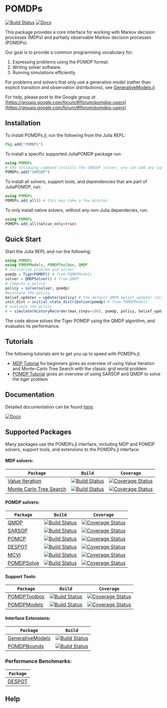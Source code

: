 # POMDPs

[![Build Status](https://travis-ci.org/JuliaPOMDP/POMDPs.jl.svg?branch=master)](https://travis-ci.org/JuliaPOMDP/POMDPs.jl)
[![Docs](https://img.shields.io/badge/docs-stable-blue.svg)](https://JuliaPOMDP.github.io/POMDPs.jl/stable)

This package provides a core interface for working with Markov decision processes (MDPs) and partially observable Markov decision processes (POMDPs).

Our goal is to provide a common programming vocabulary for:

1. Expressing problems using the POMDP format. 
2. Writing solver software.
3. Running simulations efficiently.

For problems and solvers that only use a generative model (rather than explicit transition and observation distributions), see [GenerativeModels.jl](https://github.com/JuliaPOMDP/GenerativeModels.jl).

For help, please post to the Google group at [https://groups.google.com/forum/#!forum/pomdps-users](https://groups.google.com/forum/#!forum/pomdps-users)

## Installation
To install POMDPs.jl, run the following from the Julia REPL: 
```julia
Pkg.add("POMDPs")
```

To install a specific supported JuliaPOMDP package run:
```julia
using POMDPs
# the following command installs the SARSOP solver, you can add any supported solver this way
POMDPs.add("SARSOP") 
```

To install all solvers, support tools, and dependencies that are part of JuliaPOMDP, run:
```julia
using POMDPs
POMDPs.add_all() # this may take a few minutes
```

To only install native solvers, without any non-Julia dependecies, run:
```julia
using POMDPs
POMDPs.add_all(native_only=true)
```

## Quick Start

Start the Julia REPL and run the following:
```julia
using POMDPs
using POMDPModels, POMDPToolbox, QMDP
# initialize problem and solver
pomdp = TigerPOMDP() # from POMDPModels
solver = QMDPSolver() # from QMDP
# compute a policy
policy = solve(solver, pomdp)
#evaluate the policy
belief_updater = updater(policy) # the default QMPD belief updater (discrete Bayesian filter)
init_dist = initial_state_distribution(pomdp) # from POMDPModels
# evaluate the policy
r = simulate(HistoryRecorder(max_steps=100), pomdp, policy, belief_updater, init_dist) # run 100 step simulation
```
The code above solves the Tiger POMDP using the QMDP algorithm, and evaluates its performance. 


## Tutorials

The following tutorials aim to get you up to speed with POMDPs.jl:
* [MDP Tutorial](http://nbviewer.ipython.org/github/sisl/POMDPs.jl/blob/master/examples/GridWorld.ipynb) for beginners
gives an overview of using Value Iteration and Monte-Carlo Tree Search with the classic grid world problem
* [POMDP Tutorial](http://nbviewer.ipython.org/github/sisl/POMDPs.jl/blob/master/examples/Tiger.ipynb) gives an overview
of using SARSOP and QMDP to solve the tiger problem


## Documentation

Detailed documentation can be found [here](http://juliapomdp.github.io/POMDPs.jl/latest/).

[![Docs](https://img.shields.io/badge/docs-stable-blue.svg)](https://JuliaPOMDP.github.io/POMDPs.jl/stable)


## Supported Packages

Many packages use the POMDPs.jl interface, including MDP and POMDP solvers, support tools, and extensions to the POMDPs.jl interface. 

#### MDP solvers:

|  **`Package`**   |  **`Build`** | **`Coverage`** |
|-------------------|----------------------|------------------|
| [Value Iteration](https://github.com/JuliaPOMDP/DiscreteValueIteration.jl) | [![Build Status](https://travis-ci.org/JuliaPOMDP/DiscreteValueIteration.jl.svg?branch=master)](https://travis-ci.org/JuliaPOMDP/DiscreteValueIteration.jl)  | [![Coverage Status](https://coveralls.io/repos/github/JuliaPOMDP/DiscreteValueIteration.jl/badge.svg?branch=master)](https://coveralls.io/github/JuliaPOMDP/DiscreteValueIteration.jl?branch=master) |
| [Monte Carlo Tree Search](https://github.com/JuliaPOMDP/MCTS.jl) | [![Build Status](https://travis-ci.org/JuliaPOMDP/MCTS.jl.svg?branch=master)](https://travis-ci.org/JuliaPOMDP/MCTS.jl) | [![Coverage Status](https://coveralls.io/repos/github/JuliaPOMDP/MCTS.jl/badge.svg?branch=master)](https://coveralls.io/github/JuliaPOMDP/MCTS.jl?branch=master) |

#### POMDP solvers:

|  **`Package`**   |  **`Build`** | **`Coverage`** |
|-------------------|----------------------|------------------|
| [QMDP](https://github.com/JuliaPOMDP/QMDP.jl) | [![Build Status](https://travis-ci.org/JuliaPOMDP/QMDP.jl.svg?branch=master)](https://travis-ci.org/JuliaPOMDP/QMDP.jl) | [![Coverage Status](https://coveralls.io/repos/JuliaPOMDP/QMDP.jl/badge.svg)](https://coveralls.io/r/JuliaPOMDP/QMDP.jl)  |
| [SARSOP](https://github.com/JuliaPOMDP/SARSOP.jl) | [![Build Status](https://travis-ci.org/JuliaPOMDP/SARSOP.jl.svg?branch=master)](https://travis-ci.org/JuliaPOMDP/SARSOP.jl) | [![Coverage Status](https://coveralls.io/repos/github/JuliaPOMDP/SARSOP.jl/badge.svg?branch=master)](https://coveralls.io/github/JuliaPOMDP/SARSOP.jl?branch=master) |
| [POMCP](https://github.com/JuliaPOMDP/POMCP.jl) | [![Build Status](https://travis-ci.org/JuliaPOMDP/POMCP.jl.svg?branch=master)](https://travis-ci.org/JuliaPOMDP/POMCP.jl) | [![Coverage Status](https://coveralls.io/repos/github/JuliaPOMDP/POMCP.jl/badge.svg?branch=master)](https://coveralls.io/github/JuliaPOMDP/POMCP.jl?branch=master) |
| [DESPOT](https://github.com/JuliaPOMDP/DESPOT.jl) | [![Build Status](https://travis-ci.org/JuliaPOMDP/DESPOT.jl.svg?branch=master)](https://travis-ci.com/JuliaPOMDP/DESPOT.jl) | [![Coverage Status](https://coveralls.io/repos/github/JuliaPOMDP/DESPOT.jl/badge.svg?branch=master)](https://coveralls.io/github/JuliaPOMDP/DESPOT.jl?branch=master) |
| [MCVI](https://github.com/JuliaPOMDP/MCVI.jl) | [![Build Status](https://travis-ci.org/JuliaPOMDP/MCVI.jl.svg?branch=master)](https://travis-ci.org/JuliaPOMDP/MCVI.jl) | [![Coverage Status](https://coveralls.io/repos/github/JuliaPOMDP/MCVI.jl/badge.svg?branch=master)](https://coveralls.io/github/JuliaPOMDP/MCVI.jl?branch=master) |
| [POMDPSolve](https://github.com/JuliaPOMDP/POMDPSolve.jl) | [![Build Status](https://travis-ci.org/JuliaPOMDP/POMDPSolve.jl.svg?branch=master)](https://travis-ci.org/JuliaPOMDP/POMDPSolve.jl) | [![Coverage Status](https://coveralls.io/repos/JuliaPOMDP/POMDPSolve.jl/badge.svg)](https://coveralls.io/r/JuliaPOMDP/POMDPSolve.jl) |



#### Support Tools:

|  **`Package`**   |  **`Build`** | **`Coverage`** |
|-------------------|----------------------|------------------|
| [POMDPToolbox](https://github.com/JuliaPOMDP/POMDPToolbox.jl) | [![Build Status](https://travis-ci.org/JuliaPOMDP/POMDPToolbox.jl.svg?branch=master)](https://travis-ci.org/JuliaPOMDP/POMDPToolbox.jl) | [![Coverage Status](https://coveralls.io/repos/github/JuliaPOMDP/POMDPToolbox.jl/badge.svg?branch=master)](https://coveralls.io/github/JuliaPOMDP/POMDPToolbox.jl?branch=master) |
| [POMDPModels](https://github.com/JuliaPOMDP/POMDPModels.jl) | [![Build Status](https://travis-ci.org/JuliaPOMDP/POMDPModels.jl.svg?branch=master)](https://travis-ci.org/JuliaPOMDP/POMDPModels.jl) | [![Coverage Status](https://coveralls.io/repos/github/JuliaPOMDP/POMDPModels.jl/badge.svg?branch=master)](https://coveralls.io/github/JuliaPOMDP/POMDPModels.jl?branch=master) |
 
#### Interface Extensions:

|  **`Package`**   |  **`Build`** |
|-------------------|----------------------|
| [GenerativeModels](https://github.com/JuliaPOMDP/GenerativeModels.jl) | [![Build Status](https://travis-ci.org/JuliaPOMDP/GenerativeModels.jl.svg?branch=master)](https://travis-ci.org/JuliaPOMDP/GenerativeModels.jl) | 
| [POMDPBounds](https://github.com/JuliaPOMDP/POMDPBounds.jl) | [![Build Status](https://travis-ci.org/JuliaPOMDP/POMDPBounds.jl.svg?branch=master)](https://travis-ci.org/JuliaPOMDP/POMDPBounds.jl) | 


### Performance Benchmarks:

|  **`Package`**   | 
|-------------------|
| [DESPOT](https://github.com/JuliaPOMDP/DESPOT.jl/blob/master/test/perflog.md) | 

## Help

<iframe id="forum_embed"
  src="javascript:void(0)"
  scrolling="no"
  frameborder="0"
  width="900"
  height="700">
</iframe>
<script type="text/javascript">
  document.getElementById('forum_embed').src =
     'https://groups.google.com/forum/embed/?place=forum/pomdps-users'
     + '&showsearch=true&showpopout=true&showtabs=false'
     + '&parenturl=' + encodeURIComponent(window.location.href);
</script> 
